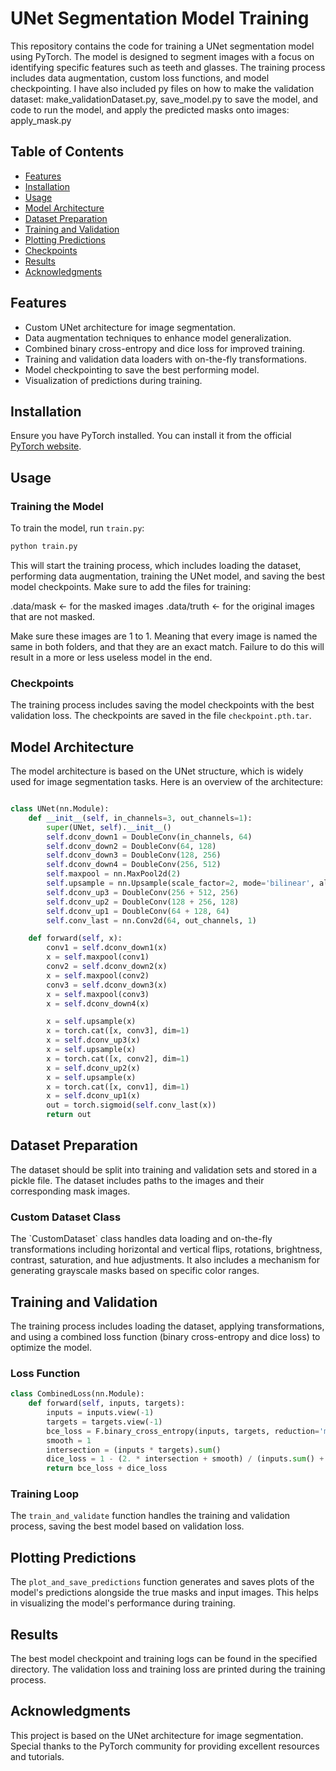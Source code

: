 
# UNet Segmentation Model Training

This repository contains the code for training a UNet segmentation model using PyTorch. The model is designed to segment images with a focus on identifying specific features such as teeth and glasses. The training process includes data augmentation, custom loss functions, and model checkpointing.
I have also included py files on how to make the validation dataset: make_validationDataset.py, save_model.py to save the model, and code to run the model, and apply the predicted masks onto images: apply_mask.py

## Table of Contents

- [Features](#features)
- [Installation](#installation)
- [Usage](#usage)
- [Model Architecture](#model-architecture)
- [Dataset Preparation](#dataset-preparation)
- [Training and Validation](#training-and-validation)
- [Plotting Predictions](#plotting-predictions)
- [Checkpoints](#checkpoints)
- [Results](#results)
- [Acknowledgments](#acknowledgments)

## Features

- Custom UNet architecture for image segmentation.
- Data augmentation techniques to enhance model generalization.
- Combined binary cross-entropy and dice loss for improved training.
- Training and validation data loaders with on-the-fly transformations.
- Model checkpointing to save the best performing model.
- Visualization of predictions during training.

## Installation

Ensure you have PyTorch installed. You can install it from the official [PyTorch website](https://pytorch.org/).

## Usage

### Training the Model

To train the model, run `train.py`:

```bash
python train.py
```

This will start the training process, which includes loading the dataset, performing data augmentation, training the UNet model, and saving the best model checkpoints.
Make sure to add the files for training:

.data/mask  <- for the masked images
.data/truth <- for the original images that are not masked.

Make sure these images are 1 to 1. Meaning that every image is named the same in both folders, and that they are an exact match. Failure to do this will result in a more or less useless model in the end.

### Checkpoints

The training process includes saving the model checkpoints with the best validation loss. The checkpoints are saved in the file `checkpoint.pth.tar`.

## Model Architecture

The model architecture is based on the UNet structure, which is widely used for image segmentation tasks. Here is an overview of the architecture:

```python

class UNet(nn.Module):
    def __init__(self, in_channels=3, out_channels=1):
        super(UNet, self).__init__()
        self.dconv_down1 = DoubleConv(in_channels, 64)
        self.dconv_down2 = DoubleConv(64, 128)
        self.dconv_down3 = DoubleConv(128, 256)
        self.dconv_down4 = DoubleConv(256, 512)
        self.maxpool = nn.MaxPool2d(2)
        self.upsample = nn.Upsample(scale_factor=2, mode='bilinear', align_corners=True)
        self.dconv_up3 = DoubleConv(256 + 512, 256)
        self.dconv_up2 = DoubleConv(128 + 256, 128)
        self.dconv_up1 = DoubleConv(64 + 128, 64)
        self.conv_last = nn.Conv2d(64, out_channels, 1)

    def forward(self, x):
        conv1 = self.dconv_down1(x)
        x = self.maxpool(conv1)
        conv2 = self.dconv_down2(x)
        x = self.maxpool(conv2)
        conv3 = self.dconv_down3(x)
        x = self.maxpool(conv3)
        x = self.dconv_down4(x)

        x = self.upsample(x)
        x = torch.cat([x, conv3], dim=1)
        x = self.dconv_up3(x)
        x = self.upsample(x)
        x = torch.cat([x, conv2], dim=1)
        x = self.dconv_up2(x)
        x = self.upsample(x)
        x = torch.cat([x, conv1], dim=1)
        x = self.dconv_up1(x)
        out = torch.sigmoid(self.conv_last(x))
        return out
```

## Dataset Preparation

The dataset should be split into training and validation sets and stored in a pickle file. The dataset includes paths to the images and their corresponding mask images.

### Custom Dataset Class

The \`CustomDataset\` class handles data loading and on-the-fly transformations including horizontal and vertical flips, rotations, brightness, contrast, saturation, and hue adjustments. It also includes a mechanism for generating grayscale masks based on specific color ranges.

## Training and Validation

The training process includes loading the dataset, applying transformations, and using a combined loss function (binary cross-entropy and dice loss) to optimize the model.

### Loss Function

```python
class CombinedLoss(nn.Module):
    def forward(self, inputs, targets):
        inputs = inputs.view(-1)
        targets = targets.view(-1)
        bce_loss = F.binary_cross_entropy(inputs, targets, reduction='mean')
        smooth = 1
        intersection = (inputs * targets).sum()
        dice_loss = 1 - (2. * intersection + smooth) / (inputs.sum() + targets.sum() + smooth)
        return bce_loss + dice_loss
```

### Training Loop

The `train_and_validate` function handles the training and validation process, saving the best model based on validation loss.

## Plotting Predictions

The `plot_and_save_predictions` function generates and saves plots of the model's predictions alongside the true masks and input images. This helps in visualizing the model's performance during training.

## Results

The best model checkpoint and training logs can be found in the specified directory. The validation loss and training loss are printed during the training process.

## Acknowledgments

This project is based on the UNet architecture for image segmentation. Special thanks to the PyTorch community for providing excellent resources and tutorials.
